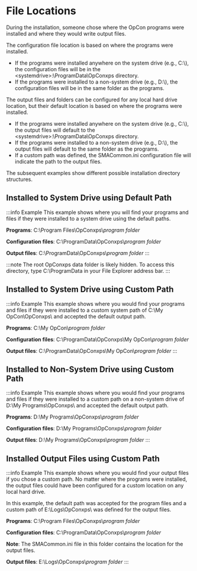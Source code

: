 # File Locations

During the installation, someone chose where the OpCon programs were installed and where they would write output files.

The configuration file location is based on where the programs were installed.

- If the programs were installed anywhere on the system drive (e.g., C:\\), the configuration files will be in the <systemdrive\>:\\ProgramData\\OpConxps directory.
- If the programs were installed to a non-system drive (e.g., D:\\), the configuration files will be in the same folder as the programs.

The output files and folders can be configured for any local hard drive location, but their default location is based on where the programs were installed.

- If the programs were installed anywhere on the system drive (e.g., C:\\), the output files will default to the <systemdrive\>:\\ProgramData\\OpConxps directory.
- If the programs were installed to a non-system drive (e.g., D:\\), the output files will default to the same folder as the programs.
- If a custom path was defined, the SMACommon.ini configuration file will indicate the path to the output files.

The subsequent examples show different possible installation directory structures.

## Installed to System Drive using Default Path

:::info Example
This example shows where you will find your programs and files if they were installed to a system drive using the default paths.

**Programs**: C:\Program Files\OpConxps\\*program folder*

**Configuration files**: C:\ProgramData\OpConxps\\*program folder*

**Output files**: C:\ProgramData\OpConxps\\*program folder*
:::

:::note
The root OpConxps data folder is likely hidden. To access this directory, type C:\\ProgramData in your File Explorer address bar.
:::

## Installed to System Drive using Custom Path

:::info Example
This example shows where you would find your programs and files if they were installed to a custom system path of C:\My OpCon\OpConxps\ and accepted the default output path.

**Programs**: C:\My OpCon\\*program folder*

**Configuration files**: C:\ProgramData\OpConxps\My OpCon\\*program folder*

**Output files**: C:\ProgramData\OpConxps\My OpCon\\*program folder*
:::

## Installed to Non-System Drive using Custom Path

:::info Example
This example shows where you would find your programs and files if they were installed to a custom path on a non-system drive of D:\My Programs\OpConxps\ and accepted the default output path.

**Programs**: D:\My Programs\OpConxps\\*program folder*

**Configuration files**: D:\My Programs\OpConxps\\*program folder*

**Output files**: D:\My Programs\OpConxps\\*program folder*
:::

## Installed Output Files using Custom Path

:::info Example
This example shows where you would find your output files if you chose a custom path. No matter where the programs were installed, the output files could have been configured for a custom location on any local hard drive.

In this example, the default path was accepted for the program files and a custom path of E:\Logs\OpConxps\ was defined for the output files.

**Programs**: C:\Program Files\OpConxps\\*program folder*

**Configuration files**: C:\ProgramData\OpConxps\\*program folder*

**Note**: The SMACommon.ini file in this folder contains the location for the output files.

**Output files**: E:\Logs\OpConxps\\*program folder*
:::
